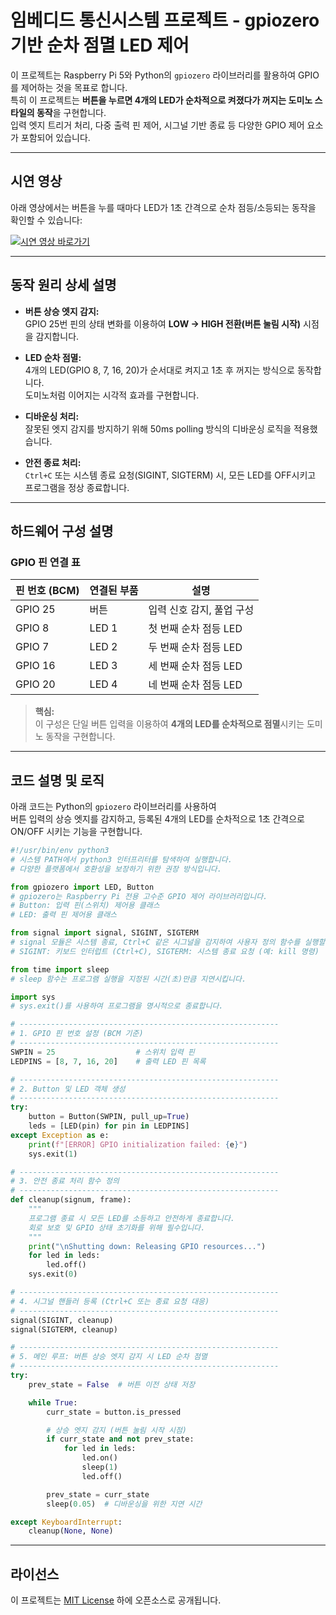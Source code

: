 # 임베디드 통신시스템 프로젝트 - gpiozero 기반 순차 점멸 LED 제어

이 프로젝트는 Raspberry Pi 5와 Python의 `gpiozero` 라이브러리를 활용하여 GPIO를 제어하는 것을 목표로 합니다.  
특히 이 프로젝트는 **버튼을 누르면 4개의 LED가 순차적으로 켜졌다가 꺼지는 도미노 스타일의 동작**을 구현합니다.  
입력 엣지 트리거 처리, 다중 출력 핀 제어, 시그널 기반 종료 등 다양한 GPIO 제어 요소가 포함되어 있습니다.

---

## 시연 영상

아래 영상에서는 버튼을 누를 때마다 LED가 1초 간격으로 순차 점등/소등되는 동작을 확인할 수 있습니다:

[![시연 영상 바로가기](http://img.youtube.com/vi/z2csX5kX4zo/0.jpg)](https://youtu.be/z2csX5kX4zo)

---

## 동작 원리 상세 설명

- **버튼 상승 엣지 감지:**  
  GPIO 25번 핀의 상태 변화를 이용하여 **LOW → HIGH 전환(버튼 눌림 시작)** 시점을 감지합니다.

- **LED 순차 점멸:**  
  4개의 LED(GPIO 8, 7, 16, 20)가 순서대로 켜지고 1초 후 꺼지는 방식으로 동작합니다.  
  도미노처럼 이어지는 시각적 효과를 구현합니다.

- **디바운싱 처리:**  
  잘못된 엣지 감지를 방지하기 위해 50ms polling 방식의 디바운싱 로직을 적용했습니다.

- **안전 종료 처리:**  
  `Ctrl+C` 또는 시스템 종료 요청(SIGINT, SIGTERM) 시, 모든 LED를 OFF시키고 프로그램을 정상 종료합니다.

---

## 하드웨어 구성 설명

### GPIO 핀 연결 표

| 핀 번호 (BCM) | 연결된 부품 | 설명                        |
|---------------|--------------|-----------------------------|
| GPIO 25       | 버튼         | 입력 신호 감지, 풀업 구성     |
| GPIO 8        | LED 1        | 첫 번째 순차 점등 LED         |
| GPIO 7        | LED 2        | 두 번째 순차 점등 LED         |
| GPIO 16       | LED 3        | 세 번째 순차 점등 LED         |
| GPIO 20       | LED 4        | 네 번째 순차 점등 LED         |

> **핵심:**  
> 이 구성은 단일 버튼 입력을 이용하여 **4개의 LED를 순차적으로 점멸**시키는 도미노 동작을 구현합니다.

---

## 코드 설명 및 로직

아래 코드는 Python의 `gpiozero` 라이브러리를 사용하여  
버튼 입력의 상승 엣지를 감지하고, 등록된 4개의 LED를 순차적으로 1초 간격으로 ON/OFF 시키는 기능을 구현합니다.

```python
#!/usr/bin/env python3
# 시스템 PATH에서 python3 인터프리터를 탐색하여 실행합니다.
# 다양한 플랫폼에서 호환성을 보장하기 위한 권장 방식입니다.

from gpiozero import LED, Button
# gpiozero는 Raspberry Pi 전용 고수준 GPIO 제어 라이브러리입니다.
# Button: 입력 핀(스위치) 제어용 클래스
# LED: 출력 핀 제어용 클래스

from signal import signal, SIGINT, SIGTERM
# signal 모듈은 시스템 종료, Ctrl+C 같은 시그널을 감지하여 사용자 정의 함수를 실행할 수 있도록 합니다.
# SIGINT: 키보드 인터럽트 (Ctrl+C), SIGTERM: 시스템 종료 요청 (예: kill 명령)

from time import sleep
# sleep 함수는 프로그램 실행을 지정된 시간(초)만큼 지연시킵니다.

import sys
# sys.exit()를 사용하여 프로그램을 명시적으로 종료합니다.

# ----------------------------------------------------------
# 1. GPIO 핀 번호 설정 (BCM 기준)
# ----------------------------------------------------------
SWPIN = 25                  # 스위치 입력 핀
LEDPINS = [8, 7, 16, 20]    # 출력 LED 핀 목록

# ----------------------------------------------------------
# 2. Button 및 LED 객체 생성
# ----------------------------------------------------------
try:
    button = Button(SWPIN, pull_up=True)
    leds = [LED(pin) for pin in LEDPINS]
except Exception as e:
    print(f"[ERROR] GPIO initialization failed: {e}")
    sys.exit(1)

# ----------------------------------------------------------
# 3. 안전 종료 처리 함수 정의
# ----------------------------------------------------------
def cleanup(signum, frame):
    """
    프로그램 종료 시 모든 LED를 소등하고 안전하게 종료합니다.
    회로 보호 및 GPIO 상태 초기화를 위해 필수입니다.
    """
    print("\nShutting down: Releasing GPIO resources...")
    for led in leds:
        led.off()
    sys.exit(0)

# ----------------------------------------------------------
# 4. 시그널 핸들러 등록 (Ctrl+C 또는 종료 요청 대응)
# ----------------------------------------------------------
signal(SIGINT, cleanup)
signal(SIGTERM, cleanup)

# ----------------------------------------------------------
# 5. 메인 루프: 버튼 상승 엣지 감지 시 LED 순차 점멸
# ----------------------------------------------------------
try:
    prev_state = False  # 버튼 이전 상태 저장

    while True:
        curr_state = button.is_pressed

        # 상승 엣지 감지 (버튼 눌림 시작 시점)
        if curr_state and not prev_state:
            for led in leds:
                led.on()
                sleep(1)
                led.off()

        prev_state = curr_state
        sleep(0.05)  # 디바운싱을 위한 지연 시간

except KeyboardInterrupt:
    cleanup(None, None)
```
---

## 라이선스
이 프로젝트는 [MIT License](../LICENSE) 하에 오픈소스로 공개됩니다.
